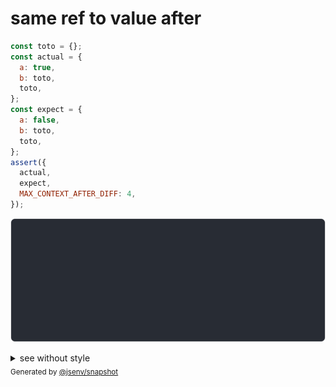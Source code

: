 # same ref to value after

```js
const toto = {};
const actual = {
  a: true,
  b: toto,
  toto,
};
const expect = {
  a: false,
  b: toto,
  toto,
};
assert({
  actual,
  expect,
  MAX_CONTEXT_AFTER_DIFF: 4,
});
```

![img](throw.svg)

<details>
  <summary>see without style</summary>

```console
AssertionError: actual and expect are different

actual: {
  a: true,
  b: {},
  toto: actual.b,
}
expect: {
  a: false,
  b: {},
  toto: expect.b,
}
```

</details>


<sub>
  Generated by <a href="https://github.com/jsenv/core/tree/main/packages/independent/snapshot">@jsenv/snapshot</a>
</sub>